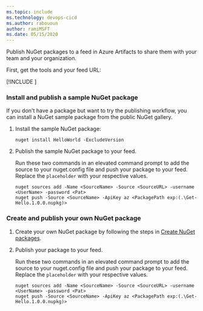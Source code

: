```yaml
---
ms.topic: include
ms.technology: devops-cicd
ms.author: rabououn
author: ramiMSFT
ms.date: 05/15/2020
---
```


Publish NuGet packages to a feed in Azure Artifacts to share them with your team and your organization.

First, get the tools and your feed URL:

[!INCLUDE [](nuget-publish-endpoint.md)]

### Install and publish a sample NuGet package  

If you don't have a package but want to try the publishing workflow, you can install a NuGet sample package from the public NuGet gallery.

1. Install the sample NuGet package:

   ```Command
   nuget install HelloWorld -ExcludeVersion
   ```

1. Publish the sample NuGet package to your feed.

   Run these two commands in an elevated command prompt to add the source to your nuget.config file and push your package to your feed. Replace the `placeholder` with your respective values.

   ```Command
   nuget sources add -Name <SourceName> -Source <SourceURL> -username <UserName> -password <Pat>
   nuget push -Source <SourceName> -ApiKey az <PackagePath exp:(.\Get-Hello.1.0.0.nupkg)>
   ```

### Create and publish your own NuGet package

1. Create your own NuGet package by following the steps in [Create NuGet packages](/nuget/create-packages/creating-a-package).

1. Publish your package to your feed.

   Run these two commands in an elevated command prompt to add the source to your nuget.config file and push your package to your feed. Replace the `placeholder` with your respective values.

   ```Command
   nuget sources add -Name <SourceName> -Source <SourceURL> -username <UserName> -password <Pat>
   nuget push -Source <SourceName> -ApiKey az <PackagePath exp:(.\Get-Hello.1.0.0.nupkg)>
